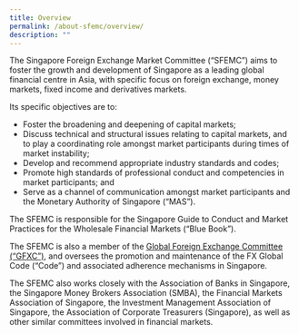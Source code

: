 ```yaml
---
title: Overview
permalink: /about-sfemc/overview/
description: ""
---
```

The Singapore Foreign Exchange Market Committee (“SFEMC”) aims to foster the growth and development of Singapore as a leading global financial centre in Asia, with specific focus on foreign exchange, money markets, fixed income and derivatives markets.

Its specific objectives are to:

* Foster the broadening and deepening of capital markets;
* Discuss technical and structural issues relating to capital markets, and to play a coordinating role amongst market participants during times of market instability;
* Develop and recommend appropriate industry standards and codes;
* Promote high standards of professional conduct and competencies in market participants; and
* Serve as a channel of communication amongst market participants and the Monetary Authority of Singapore (“MAS”).

The SFEMC is responsible for the Singapore Guide to Conduct and Market Practices for the Wholesale Financial Markets (“Blue Book”).

The SFEMC is also a member of the [Global Foreign Exchange Committee (“GFXC”)](http://www.globalfxc.org/), and oversees the promotion and maintenance of the FX Global Code (“Code”) and associated adherence mechanisms in Singapore.

The SFEMC also works closely with the Association of Banks in Singapore, the Singapore Money Brokers Association (SMBA), the Financial Markets Association of Singapore, the Investment Management Association of Singapore, the Association of Corporate Treasurers (Singapore), as well as other similar committees involved in financial markets.
